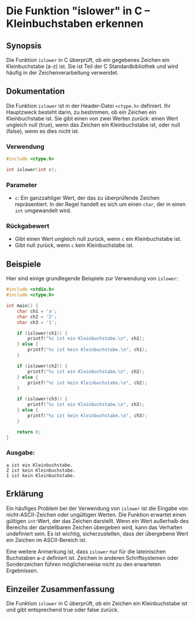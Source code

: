 <!--
Meta Description: # Die Funktion "islower" in C – Kleinbuchstaben erkennen ## Synopsis Die Funktion `islower` in C überprüft, ob ein gegebenes Zeichen ein Kleinbuchstab...
Meta Keywords: ist, ein, kleinbuchstabe, islower, zeichen
-->

# Die Funktion "islower" in C – Kleinbuchstaben erkennen

## Synopsis
Die Funktion `islower` in C überprüft, ob ein gegebenes Zeichen ein Kleinbuchstabe (a-z) ist. Sie ist Teil der C Standardbibliothek und wird häufig in der Zeichenverarbeitung verwendet.

## Dokumentation
Die Funktion `islower` ist in der Header-Datei `<ctype.h>` definiert. Ihr Hauptzweck besteht darin, zu bestimmen, ob ein Zeichen ein Kleinbuchstabe ist. Sie gibt einen von zwei Werten zurück: einen Wert ungleich null (true), wenn das Zeichen ein Kleinbuchstabe ist, oder null (false), wenn es dies nicht ist.

### Verwendung
```c
#include <ctype.h>

int islower(int c);
```

### Parameter
- `c`: Ein ganzzahliger Wert, der das zu überprüfende Zeichen repräsentiert. In der Regel handelt es sich um einen `char`, der in einen `int` umgewandelt wird.

### Rückgabewert
- Gibt einen Wert ungleich null zurück, wenn `c` ein Kleinbuchstabe ist.
- Gibt null zurück, wenn `c` kein Kleinbuchstabe ist.

## Beispiele
Hier sind einige grundlegende Beispiele zur Verwendung von `islower`:

```c
#include <stdio.h>
#include <ctype.h>

int main() {
    char ch1 = 'a';
    char ch2 = 'Z';
    char ch3 = '1';

    if (islower(ch1)) {
        printf("%c ist ein Kleinbuchstabe.\n", ch1);
    } else {
        printf("%c ist kein Kleinbuchstabe.\n", ch1);
    }

    if (islower(ch2)) {
        printf("%c ist ein Kleinbuchstabe.\n", ch2);
    } else {
        printf("%c ist kein Kleinbuchstabe.\n", ch2);
    }

    if (islower(ch3)) {
        printf("%c ist ein Kleinbuchstabe.\n", ch3);
    } else {
        printf("%c ist kein Kleinbuchstabe.\n", ch3);
    }

    return 0;
}
```

### Ausgabe:
```
a ist ein Kleinbuchstabe.
Z ist kein Kleinbuchstabe.
1 ist kein Kleinbuchstabe.
```

## Erklärung
Ein häufiges Problem bei der Verwendung von `islower` ist die Eingabe von nicht-ASCII-Zeichen oder ungültigen Werten. Die Funktion erwartet einen gültigen `int`-Wert, der das Zeichen darstellt. Wenn ein Wert außerhalb des Bereichs der darstellbaren Zeichen übergeben wird, kann das Verhalten undefiniert sein. Es ist wichtig, sicherzustellen, dass der übergebene Wert ein Zeichen im ASCII-Bereich ist.

Eine weitere Anmerkung ist, dass `islower` nur für die lateinischen Buchstaben a-z definiert ist. Zeichen in anderen Schriftsystemen oder Sonderzeichen führen möglicherweise nicht zu den erwarteten Ergebnissen. 

## Einzeiler Zusammenfassung
Die Funktion `islower` in C überprüft, ob ein Zeichen ein Kleinbuchstabe ist und gibt entsprechend true oder false zurück.